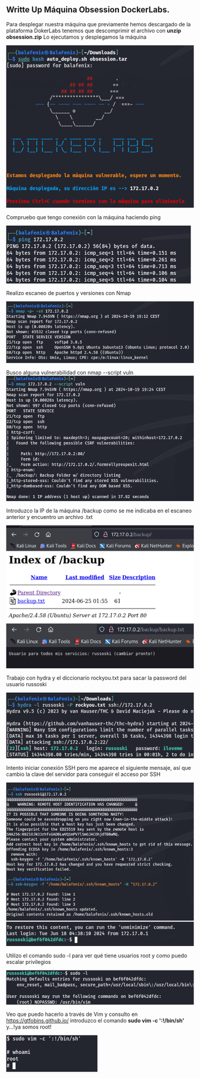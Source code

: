 <!DOCTYPE md>

## Writte Up Máquina Obsession DockerLabs.

Para desplegar nuestra máquina que previamente hemos descargado de la plataforma DokerLabs tenemos que descomprimir el archivo con **unzip obsession.zip** Lo ejecutamos y desplegamos la máquina

![alt text](assets/image.png)

Compruebo que tengo conexión con la máquina haciendo ping

![alt text](assets/image-1.png)

Realizo escaneo de puertos y versiones con Nmap

![alt text](assets/image-2.png)

Busco alguna vulnerabilidad con nmap --script vuln![alt text](assets/image-5.png)

Introduzco la IP de la máquina /backup como se me indicaba en el escaneo anterior y encuentro un archivo .txt

![alt text](assets/image-6.png)
![alt text](assets/image-7.png)

Trabajo con hydra y el diccionario rockyou.txt para sacar la password del usuario russoski

![alt text](assets/image-8.png)

Intento iniciar conexión SSH pero me aparece el siguiente mensaje, así que cambio la clave del servidor para conseguir el acceso por SSH

![alt text](assets/image-13.png)
![alt text](assets/image-14.png)

Utilizo el comando sudo -l para ver qué tiene usuarios root y como puedo escalar privilegios

![alt text](assets/image-15.png)

Veo que puedo hacerlo a través de Vim y consulto en https://gtfobins.github.io/ introduzco el comando **sudo vim -c ':!/bin/sh'** y...!ya somos root!

![alt text](assets/image-16.png)
